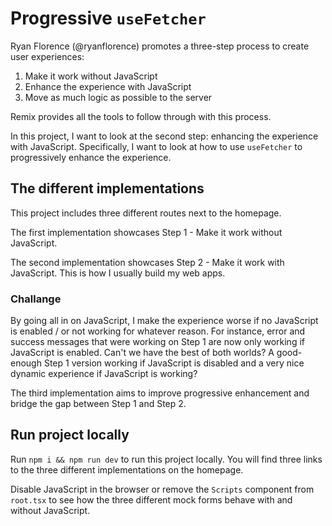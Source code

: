 # Progressive `useFetcher`

Ryan Florence (@ryanflorence) promotes a three-step process to create user experiences:

1. Make it work without JavaScript
2. Enhance the experience with JavaScript
3. Move as much logic as possible to the server

Remix provides all the tools to follow through with this process.

In this project, I want to look at the second step: enhancing the experience with JavaScript. Specifically, I want to look at how to use `useFetcher` to progressively enhance the experience.

## The different implementations

This project includes three different routes next to the homepage.

The first implementation showcases Step 1 - Make it work without JavaScript.

The second implementation showcases Step 2 - Make it work with JavaScript. This is how I usually build my web apps.

### Challange

By going all in on JavaScript, I make the experience worse if no JavaScript is enabled / or not working for whatever reason. For instance, error and success messages that were working on Step 1 are now only working if JavaScript is enabled. Can't we have the best of both worlds? A good-enough Step 1 version working if JavaScript is disabled and a very nice dynamic experience if JavaScript is working?

The third implementation aims to improve progressive enhancement and bridge the gap between Step 1 and Step 2.

## Run project locally

Run `npm i && npm run dev` to run this project locally. You will find three links to the three different implementations on the homepage.

Disable JavaScript in the browser or remove the `Scripts` component from `root.tsx` to see how the three different mock forms behave with and without JavaScript.
